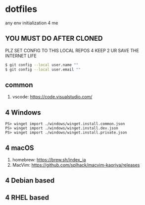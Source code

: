 # dotfiles

any env initialization 4 me

## YOU MUST DO AFTER CLONED

PLZ SET CONFIG TO THIS LOCAL REPOS 4 KEEP 2 UR SAVE THE INTERNET LIFE

```bash
$ git config --local user.name ""
$ git config --local user.email ""
```

## common

1. vscode: https://code.visualstudio.com/

## 4 Windows

```pwsh
PS> winget import ./windows/winget.install.common.json
PS> winget import ./windows/winget.install.dev.json
PS> winget import ./windows/winget.install.private.json
```

## 4 macOS

1. homebrew: https://brew.sh/index_ja
1. MacVim: https://github.com/splhack/macvim-kaoriya/releases

## 4 Debian based

## 4 RHEL based
